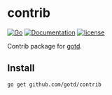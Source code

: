 # contrib

[![Go](https://github.com/gotd/contrib/workflows/CI/badge.svg)](https://github.com/gotd/contrib/actions)
[![Documentation](https://godoc.org/github.com/gotd/contrib?status.svg)](https://pkg.go.dev/github.com/gotd/contrib)
[![license](https://img.shields.io/github/license/gotd/contrib.svg?maxAge=2592000)](https://github.com/gotd/contrib/blob/master/LICENSE)

Contrib package for [gotd](https://github.com/gotd/td). 

## Install
```
go get github.com/gotd/contrib
```
